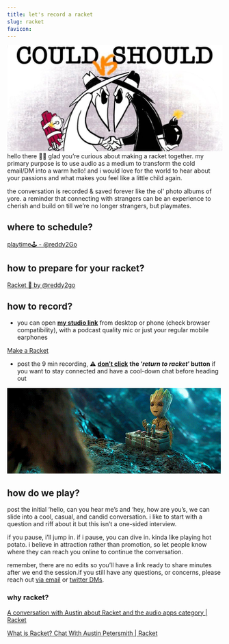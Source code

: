 ```yaml
---
title: let's record a racket
slug: racket
favicon: 
---
```


![assets/images/racket.jpeg](assets/images/racket.jpeg)
hello there 👋🏽 glad you’re curious about making a racket together. my primary purpose is to use audio as a medium to transform the cold email/DM into a warm hello! and i would love for the world to hear about your passions and what makes you feel like a little child again.

the conversation is recorded & saved forever like the ol' photo albums of yore. a reminder that connecting with strangers can be an experience to cherish and build on till we’re no longer strangers, but playmates.

## where to schedule?

[playtime🕹 - @reddy2Go](https://calendly.com/reddy2go/playtime)

## how to prepare for your racket?

[Racket 🚨 by @reddy2go](https://racket.com/reddy2go/rhYhn)

## how to record?

-   you can open **[my studio link](https://racket.com/studio/reddy2go)** from desktop or phone (check browser compatibility), with a podcast quality mic or just your regular mobile earphones

[Make a Racket](https://racket.com/studio/reddy2go)

-   post the 9 min recording, ⚠️ [**don’t click**](https://twitter.com/DominicZijlstra/status/1404034289671544834?ref_src=twsrc%5Etfw%7Ctwcamp%5Etweetembed&ref_url=https%3A%2F%2Fwww.notion.so%2Flet-s-make-a-racket-df900ed020164ddebd7eade3ef2a4fb4) **the ‘_return to racket_’ button** if you want to stay connected and have a cool-down chat before heading out

![assets/images/groot-gif-20.gif](assets/images/groot-gif-20.gif)

## how do we play?

post the initial ‘hello, can you hear me’s and ‘hey, how are you’s, we can slide into a cool, casual, and candid conversation. i like to start with a question and riff about it but this isn’t a one-sided interview.

if you pause, i’ll jump in. if i pause, you can dive in. kinda like playing hot potato. i believe in attraction rather than promotion, so let people know where they can reach you online to continue the conversation.

remember, there are no edits so you’ll have a link ready to share minutes after we end the session.if you still have any questions, or concerns, please reach out [via email](mailto:reddy2go@hey.com) or [twitter DMs](https://twitter.com/reddy2go).

### why racket?

[A conversation with Austin about Racket and the audio apps category | Racket](https://racket.com/hnshah/rB3tH)

[What is Racket? Chat With Austin Petersmith | Racket](https://racket.com/mailecabral/rYaHa)